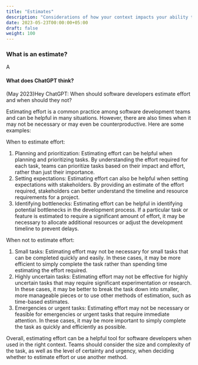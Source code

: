 ```yaml
---
title: "Estimates"
description: "Considerations of how your context impacts your ability to gain value from estimates"
date: 2023-05-23T00:00:00+05:00
draft: false
weight: 100
---
```


### What is an estimate?
A




#### What does ChatGPT think?
(May 2023)Hey ChatGPT: When should software developers estimate effort and when should they not?

Estimating effort is a common practice among software development teams and can be helpful in many situations. However, there are also times when it may not be necessary or may even be counterproductive. Here are some examples:

When to estimate effort:
1. Planning and prioritization: Estimating effort can be helpful when planning and prioritizing tasks. By understanding the effort required for each task, teams can prioritize tasks based on their impact and effort, rather than just their importance.
2. Setting expectations: Estimating effort can also be helpful when setting expectations with stakeholders. By providing an estimate of the effort required, stakeholders can better understand the timeline and resource requirements for a project.
3. Identifying bottlenecks: Estimating effort can be helpful in identifying potential bottlenecks in the development process. If a particular task or feature is estimated to require a significant amount of effort, it may be necessary to allocate additional resources or adjust the development timeline to prevent delays.

When not to estimate effort:
1. Small tasks: Estimating effort may not be necessary for small tasks that can be completed quickly and easily. In these cases, it may be more efficient to simply complete the task rather than spending time estimating the effort required.
2. Highly uncertain tasks: Estimating effort may not be effective for highly uncertain tasks that may require significant experimentation or research. In these cases, it may be better to break the task down into smaller, more manageable pieces or to use other methods of estimation, such as time-based estimates.
3. Emergencies or urgent tasks: Estimating effort may not be necessary or feasible for emergencies or urgent tasks that require immediate attention. In these cases, it may be more important to simply complete the task as quickly and efficiently as possible.

Overall, estimating effort can be a helpful tool for software developers when used in the right context. Teams should consider the size and complexity of the task, as well as the level of certainty and urgency, when deciding whether to estimate effort or use another method.

